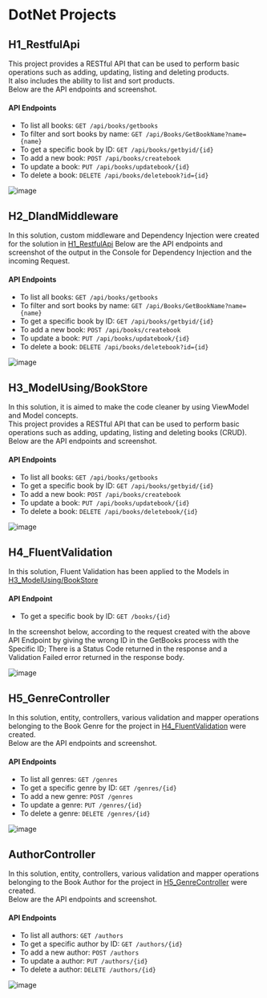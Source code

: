<h1>DotNet Projects</h1>

<h2>H1_RestfulApi</h2>
<p>
  This project provides a RESTful API that can be used to perform basic operations such as adding, updating, listing and deleting products. <br/>
  It also includes the ability to list and sort products. <br/>
  Below are the API endpoints and screenshot.
</p>

<h4>API Endpoints</h4>

- To list all books:  `GET /api/books/getbooks`
- To filter and sort books by name: `GET /api/Books/GetBookName?name={name}`
- To get a specific book by ID: `GET /api/books/getbyid/{id}`
- To add a new book: `POST /api/books/createbook`
- To update a book: `PUT /api/books/updatebook/{id}`
- To delete a book: `DELETE /api/books/deletebook?id={id}`

![image](https://github.com/enesorhaan/DotNetProjects/assets/59869028/9ffd4561-4fee-40d8-a80f-1169e5cdcfe5)

<h2>H2_DIandMiddleware</h2>
<p>
  In this solution, custom middleware and Dependency Injection were created for the solution in <a href="https://github.com/enesorhaan/DotNetProjects/tree/main/H1_RestfulApi">H1_RestfulApi</a>
  Below are the API endpoints and screenshot of the output in the Console for Dependency Injection and the incoming Request.
</p>

<h4>API Endpoints</h4>

- To list all books:  `GET /api/books/getbooks`
- To filter and sort books by name: `GET /api/Books/GetBookName?name={name}`
- To get a specific book by ID: `GET /api/books/getbyid/{id}`
- To add a new book: `POST /api/books/createbook`
- To update a book: `PUT /api/books/updatebook/{id}`
- To delete a book: `DELETE /api/books/deletebook?id={id}`

![image](https://github.com/enesorhaan/DotNetProjects/assets/59869028/244bbeb3-877b-4b75-8aa1-f3ec80a3e1cb)


<h2>H3_ModelUsing/BookStore</h2>
<p>
  In this solution, it is aimed to make the code cleaner by using ViewModel and Model concepts. <br/>
  This project provides a RESTful API that can be used to perform basic operations such as adding, updating, listing and deleting books (CRUD). <br/>
  Below are the API endpoints and screenshot.
</p>

<h4>API Endpoints</h4>

- To list all books:  `GET /api/books/getbooks`
- To get a specific book by ID: `GET /api/books/getbyid/{id}`
- To add a new book: `POST /api/books/createbook`
- To update a book: `PUT /api/books/updatebook/{id}`
- To delete a book: `DELETE /api/books/deletebook/{id}`

![image](https://github.com/enesorhaan/DotNetProjects/assets/59869028/615bd2db-04c7-4a2c-a2d2-0b0acf4adc0c)

<h2>H4_FluentValidation</h2>
<p>
  In this solution, Fluent Validation has been applied to the Models in <a href = "https://github.com/enesorhaan/DotNetProjects/tree/main/H3_ModelUsing/BookStore">H3_ModelUsing/BookStore</a>
</p>

<h4>API Endpoint</h4>

- To get a specific book by ID: `GET /books/{id}`

<p>
   In the screenshot below, according to the request created with the above API Endpoint by giving the wrong ID in the GetBooks process with the Specific ID; There is a Status Code returned in the response and a Validation Failed error returned in the response body.
</p>


![image](https://github.com/enesorhaan/DotNetProjects/assets/59869028/a65309e4-36e4-4ccb-97bd-da54dc250d69)

<h2>H5_GenreController</h2>
<p>
  In this solution, entity, controllers, various validation and mapper operations belonging to the Book Genre for the project in <a href="https://github.com/enesorhaan/DotNetProjects/tree/main/H4_FluentValidation/BookStore">H4_FluentValidation</a> were created. <br/>
  Below are the API endpoints and screenshot.
</p>

<h4>API Endpoints</h4>

- To list all genres:  `GET /genres`
- To get a specific genre by ID: `GET /genres/{id}`
- To add a new genre: `POST /genres`
- To update a genre: `PUT /genres/{id}`
- To delete a genre: `DELETE /genres/{id}`

![image](https://github.com/enesorhaan/DotNetProjects/assets/59869028/f76ce3b0-0539-4277-9db8-07a3dbea2fdb)

<h2>AuthorController</h2>
<p>
  In this solution, entity, controllers, various validation and mapper operations belonging to the Book Author for the project in <a href="https://github.com/enesorhaan/DotNetProjects/tree/main/H5_GenreController/BookStore">H5_GenreController</a> were created. <br/>
  Below are the API endpoints and screenshot.
</p>

<h4>API Endpoints</h4>

- To list all authors:  `GET /authors`
- To get a specific author by ID: `GET /authors/{id}`
- To add a new author: `POST /authors`
- To update a author: `PUT /authors/{id}`
- To delete a author: `DELETE /authors/{id}`

![image](https://github.com/enesorhaan/DotNetProjects/assets/59869028/5217f2cb-451d-468c-8171-84ea19f35cba)



